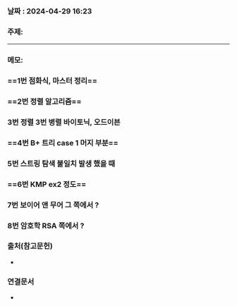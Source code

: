 
### 날짜 : 2024-04-29 16:23

### 주제: 

---
### 메모: 
### ==1번 점화식, 마스터 정리==
### ==2번 정렬 알고리즘== 
### 3번 정렬 3번 병렬 바이토닉, 오드이븐 
### ==4번 B+ 트리 case 1 머지 부분==
### 5번 스트링 탐색 불일치  발생 했을 때 
### ==6번 KMP ex2 정도==
### 7번 보이어 앤 무어 그 쪽에서 ?
### 8번 암호학 RSA 쪽에서 ?



### 출처(참고문헌)
-

### 연결문서
-